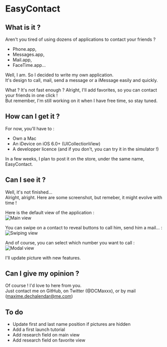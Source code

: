 EasyContact
=======

What is it ?
-------

Aren't you tired of using dozens of applications to contact your friends ?
+ Phone.app,
+ Messages.app,
+ Mail.app,
+ FaceTime.app...

Well, I am. So I decided to write my own application.  
It's design to call, mail, send a message or a iMessage easily and quickly.

What ? It's not fast enough ? Alright, I'll add favorites, so you can contact your friends in one click !   
But remember, I'm still working on it when I have free time, so stay tuned.

How can I get it ?
-------
For now, you'll have to :
+ Own a Mac
+ An iDevice on iOS 6.0+ (UICollectionView)
+ A developper licence (and if you don't, you can try it in the simulator !)

In a few weeks, I plan to post it on the store, under the same name, EasyContact.


Can I see it ?
-------
Well, it's not finished...  
Alright, alright. Here are some screenshot, but remeber, it might evolve with time !

Here is the default view of the application :  
![Main view](https://raw.github.com/DCMaxxx/EasyContact/master/Screenshots/Main%20view.png)

You can swipe on a contact to reveal buttons to call him, send him a mail... :  
![Swiping view](https://raw.github.com/DCMaxxx/EasyContact/master/Screenshots/Swiping%20view.png)

And of course, you can select which number you want to call :  
![Modal view](https://raw.github.com/DCMaxxx/EasyContact/master/Screenshots/Modal%20view.png)

I'll update picture with new features.


Can I give my opinion ?
-------
Of course ! I'd love to here from you.  
Just contact me on GitHub, on Twitter (@DCMaxxx), or by mail (maxime.dechalendar@me.com)


To do
-------
+ Update first and last name position if pictures are hidden
+ Add a first launch tutorial
+ Add research field on main view
+ Add research field on favorite view
